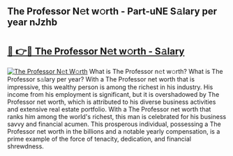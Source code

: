 ## The Professor N𝚎t w𝚘rth - Part-uNE S𝚊lary per year nJzhb

# <h2><a href="http://gc2aze9.nevu.top/?p=The+Professor">🔗 👉🔴 The Professor N𝚎t w𝚘rth - S𝚊lary</a></h2>

[![The Professor N𝚎t W𝚘rth](https://i.imgur.com/Oavwk0R.jpeg)](http://gc2aze9.nevu.top/?p=The+Professor)
What is The Professor n𝚎t w𝚘rth? What is The Professor s𝚊lary per year?
With a The Professor net worth that is impressive, this wealthy person is among the richest in his industry. His income from his employment is significant, but it is overshadowed by The Professor net worth, which is attributed to his diverse business activities and extensive real estate portfolio. With a The Professor net worth that ranks him among the world's richest, this man is celebrated for his business savvy and financial acumen. This prosperous individual, possessing a The Professor net worth in the billions and a notable yearly compensation, is a prime example of the force of tenacity, dedication, and financial shrewdness.
